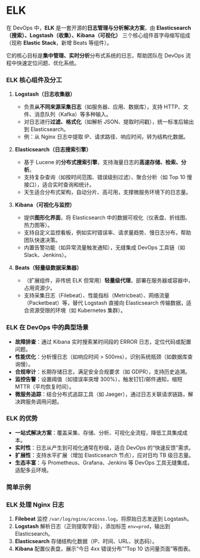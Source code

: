 # ELK

在 DevOps 中，**ELK** 是一套开源的**日志管理与分析解决方案**，由 **Elasticsearch（搜索）、Logstash（收集）、Kibana（可视化）** 三个核心组件首字母缩写组成（现称 **Elastic Stack**，新增 Beats 等组件）。

它的核心目标是**集中管理、实时分析**分布式系统的日志，帮助团队在 DevOps 流程中快速定位问题、优化系统。



### **ELK 核心组件及分工**

1. **Logstash（日志收集器）**  
   - 负责**从不同来源采集日志**（如服务器、应用、数据库），支持 HTTP、文件、消息队列（Kafka）等多种输入。  
   - 对日志进行**过滤、格式化**（如解析 JSON、提取时间戳），统一标准后输出到 Elasticsearch。  
   - 例：从 Nginx 日志中提取 IP、请求路径、响应时间，转为结构化数据。

2. **Elasticsearch（日志搜索引擎）**  
   - 基于 Lucene 的**分布式搜索引擎**，支持海量日志的**高速存储、检索、分析**。  
   - 支持复杂查询（如按时间范围、错误级别过滤）、聚合分析（如 Top 10 慢接口），适合实时查询和统计。  
   - 天生适合分布式架构，自动分片、高可用，支撑微服务环境下的日志量。

3. **Kibana（可视化与监控）**  
   - 提供**图形化界面**，将 Elasticsearch 中的数据可视化（仪表盘、折线图、热力图等）。  
   - 支持自定义监控看板，例如实时错误率、请求量趋势、慢日志分布，帮助团队快速决策。  
   - 内置告警功能（如异常流量触发通知），无缝集成 DevOps 工具链（如 Slack、Jenkins）。

4. **Beats（轻量级数据采集器）**  
   - （扩展组件，非传统 ELK 但常用）**轻量级代理**，部署在服务器或容器中，占用资源少。  
   - 支持采集日志（Filebeat）、性能指标（Metricbeat）、网络流量（Packetbeat）等，替代 Logstash 直接向 Elasticsearch 传输数据，适合资源受限的环境（如 Kubernetes 集群）。




### **ELK 在 DevOps 中的典型场景**
- **故障排查**：通过 Kibana 实时搜索某时间段的 ERROR 日志，定位代码或配置问题。  
- **性能优化**：分析慢日志（如响应时间 > 500ms），识别系统瓶颈（如数据库查询慢）。  
- **合规审计**：长期存储日志，满足安全合规要求（如 GDPR），支持历史追溯。  
- **监控告警**：设置阈值（如错误率突增 300%），触发钉钉/邮件通知，缩短 MTTR（平均恢复时间）。  
- **微服务追踪**：结合分布式追踪工具（如 Jaeger），通过日志关联请求链路，解决跨服务调用问题。




### **ELK 的优势**
- **一站式解决方案**：覆盖采集、存储、分析、可视化全流程，降低工具集成成本。  
- **实时性**：日志从产生到可视化通常在秒级，适合 DevOps 的“快速反馈”需求。  
- **扩展性**：支持水平扩展（增加 Elasticsearch 节点），应对日均 TB 级日志量。  
- **生态丰富**：与 Prometheus、Grafana、Jenkins 等 DevOps 工具无缝集成，适配多云环境。





### **简单示例**

### ELK 处理 Nginx 日志

1. **Filebeat** 监控 `/var/log/nginx/access.log`，将原始日志发送到 Logstash。  
2. **Logstash** 解析日志（正则提取字段），添加标签 `env=prod`，输出到 Elasticsearch。  
3. **Elasticsearch** 存储结构化数据（IP、时间、URL、状态码）。  
4. **Kibana** 配置仪表盘，展示“今日 4xx 错误分布”“Top 10 访问量页面”等图表。
